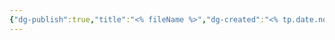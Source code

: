 ```yaml
---
{"dg-publish":true,"title":"<% fileName %>","dg-created":"<% tp.date.now(\"YYYY-MM-DDTHH:mm:ss.SSS+08:00\") %>","tags":[""],"permalink":"/blog/一些思考/首页的内容/","dgPassFrontmatter":true}
---
```




